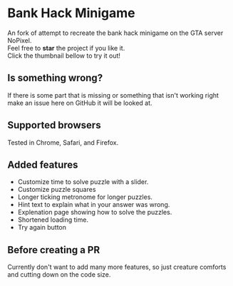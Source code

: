 # Bank Hack Minigame

An fork of attempt to recreate the bank hack minigame on the GTA server NoPixel.  
Feel free to **star** the project if you like it.  
Click the thumbnail bellow to try it out!  

## Is something wrong?
If there is some part that is missing or something that isn't working right make an issue here on GitHub it will be looked at.

## Supported browsers
Tested in Chrome, Safari, and Firefox.

## Added features
- Customize time to solve puzzle with a slider.
- Customize puzzle squares
- Longer ticking metronome for longer puzzles.
- Hint text to explain what in your answer was wrong.
- Explenation page showing how to solve the puzzles.
- Shortened loading time.
- Try again button

## Before creating a PR
Currently don't want to add many more features, so just creature comforts and cutting down on the code size.
